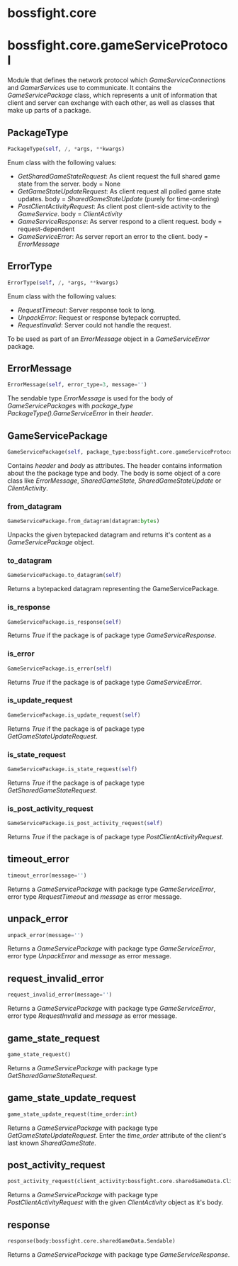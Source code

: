 <h1 id="bossfight.core">bossfight.core</h1>


<h1 id="bossfight.core.gameServiceProtocol">bossfight.core.gameServiceProtocol</h1>


Module that defines the network protocol which *GameServiceConnection*s and *GamerService*s use
to communicate. It contains the *GameServicePackage* class, which represents a unit of information
that client and server can exchange with each other, as well as classes that make up parts
of a package.

<h2 id="bossfight.core.gameServiceProtocol.PackageType">PackageType</h2>

```python
PackageType(self, /, *args, **kwargs)
```

Enum class with the following values:
- *GetSharedGameStateRequest*: As client request the full shared game state from the server.
    body = None
- *GetGameStateUpdateRequest*: As client request all polled game state updates.
    body = *SharedGameStateUpdate* (purely for time-ordering)
- *PostClientActivityRequest*: As client post client-side activity to the *GameService*.
    body = *ClientActivity*
- *GameServiceResponse*: As server respond to a client request.
    body = request-dependent
- *GameServiceError*: As server report an error to the client.
    body = *ErrorMessage*

<h2 id="bossfight.core.gameServiceProtocol.ErrorType">ErrorType</h2>

```python
ErrorType(self, /, *args, **kwargs)
```

Enum class with the following values:
- *RequestTimeout*: Server response took to long.
- *UnpackError*: Request or response bytepack corrupted.
- *RequestInvalid*: Server could not handle the request.

To be used as part of an *ErrorMessage* object in a *GameServiceError* package.

<h2 id="bossfight.core.gameServiceProtocol.ErrorMessage">ErrorMessage</h2>

```python
ErrorMessage(self, error_type=3, message='')
```

The sendable type *ErrorMessage* is used for the body of *GameServicePackage*s with
*package_type* *PackageType().GameServiceError* in their *header*.

<h2 id="bossfight.core.gameServiceProtocol.GameServicePackage">GameServicePackage</h2>

```python
GameServicePackage(self, package_type:bossfight.core.gameServiceProtocol.PackageType, body:bossfight.core.sharedGameData.Sendable=None)
```

Contains *header* and *body* as attributes. The header contains information about the the
package type and body. The body is some object of a core class like *ErrorMessage*,
*SharedGameState*, *SharedGameStateUpdate* or *ClientActivity*.

<h3 id="bossfight.core.gameServiceProtocol.GameServicePackage.from_datagram">from_datagram</h3>

```python
GameServicePackage.from_datagram(datagram:bytes)
```

Unpacks the given bytepacked datagram and returns it's content as a *GameServicePackage*
object.

<h3 id="bossfight.core.gameServiceProtocol.GameServicePackage.to_datagram">to_datagram</h3>

```python
GameServicePackage.to_datagram(self)
```

Returns a bytepacked datagram representing the GameServicePackage.

<h3 id="bossfight.core.gameServiceProtocol.GameServicePackage.is_response">is_response</h3>

```python
GameServicePackage.is_response(self)
```

Returns *True* if the package is of package type *GameServiceResponse*.

<h3 id="bossfight.core.gameServiceProtocol.GameServicePackage.is_error">is_error</h3>

```python
GameServicePackage.is_error(self)
```

Returns *True* if the package is of package type *GameServiceError*.

<h3 id="bossfight.core.gameServiceProtocol.GameServicePackage.is_update_request">is_update_request</h3>

```python
GameServicePackage.is_update_request(self)
```

Returns *True* if the package is of package type *GetGameStateUpdateRequest*.

<h3 id="bossfight.core.gameServiceProtocol.GameServicePackage.is_state_request">is_state_request</h3>

```python
GameServicePackage.is_state_request(self)
```

Returns *True* if the package is of package type *GetSharedGameStateRequest*.

<h3 id="bossfight.core.gameServiceProtocol.GameServicePackage.is_post_activity_request">is_post_activity_request</h3>

```python
GameServicePackage.is_post_activity_request(self)
```

Returns *True* if the package is of package type *PostClientActivityRequest*.

<h2 id="bossfight.core.gameServiceProtocol.timeout_error">timeout_error</h2>

```python
timeout_error(message='')
```

Returns a *GameServicePackage* with package type *GameServiceError*,
error type *RequestTimeout* and *message* as error message.

<h2 id="bossfight.core.gameServiceProtocol.unpack_error">unpack_error</h2>

```python
unpack_error(message='')
```

Returns a *GameServicePackage* with package type *GameServiceError*,
error type *UnpackError* and *message* as error message.

<h2 id="bossfight.core.gameServiceProtocol.request_invalid_error">request_invalid_error</h2>

```python
request_invalid_error(message='')
```

Returns a *GameServicePackage* with package type *GameServiceError*,
error type *RequestInvalid* and *message* as error message.

<h2 id="bossfight.core.gameServiceProtocol.game_state_request">game_state_request</h2>

```python
game_state_request()
```

Returns a *GameServicePackage* with package type *GetSharedGameStateRequest*.

<h2 id="bossfight.core.gameServiceProtocol.game_state_update_request">game_state_update_request</h2>

```python
game_state_update_request(time_order:int)
```

Returns a *GameServicePackage* with package type *GetGameStateUpdateRequest*.
Enter the *time_order* attribute of the client's last known *SharedGameState*.

<h2 id="bossfight.core.gameServiceProtocol.post_activity_request">post_activity_request</h2>

```python
post_activity_request(client_activity:bossfight.core.sharedGameData.ClientActivity)
```

Returns a *GameServicePackage* with package type *PostClientActivityRequest* with
the given *ClientActivity* object as it's body.

<h2 id="bossfight.core.gameServiceProtocol.response">response</h2>

```python
response(body:bossfight.core.sharedGameData.Sendable)
```

Returns a *GameServicePackage* with package type *GameServiceResponse*.

